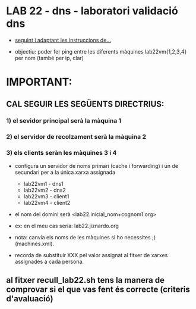 # LAB 22 - dns - laboratori validació dns

- [seguint i adaptant les instruccions de...](https://www.digitalocean.com/community/tutorials/how-to-configure-bind-as-a-private-network-dns-server-on-ubuntu-16-04)

- objectiu: poder fer ping entre les diferents màquines lab22vm{1,2,3,4} per nom (també per ip, clar)

# IMPORTANT:
## CAL SEGUIR LES SEGÜENTS DIRECTRIUS:
### 1) el sevidor principal serà la màquina 1
### 2) el servidor de recolzament serà la màquina 2
### 3) els clients seràn les màquines 3 i 4

  - configura un servidor de noms primari (cache i forwarding) i un de secundari per a la única xarxa assignada
    - lab22vm1 - dns1
    - lab22vm2 - dns2
    - lab22vm3 - client1
    - lab22vm4 - client2

  - el nom del domini serà <lab22.inicial_nom+cognom1.org>
  - ex: en el meu cas seria: lab22.jiznardo.org  
    
  - nota: canvia els noms de les màquines si ho necessites ;) (machines.xml).

- recorda de substituir XXX pel valor assignat al fitxer de xarxes assignades a cada persona.

## al fitxer recull_lab22.sh tens la manera de comprovar si el que vas fent és correcte (criteris d'avaluació) 

